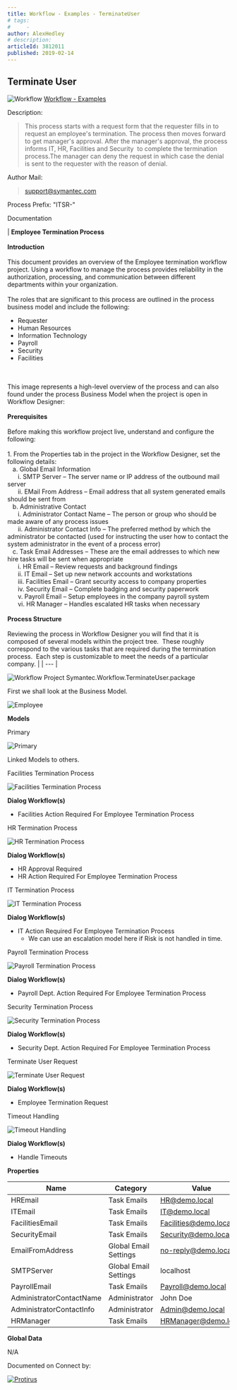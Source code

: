 ```yaml
---
title: Workflow - Examples - TerminateUser
# tags:
#     - 
author: AlexHedley
# description: 
articleId: 3812011
published: 2019-02-14
---
```


## Terminate User
  
![Workflow](images\Workflow.png) [Workflow - Examples](https://community.broadcom.com/symantecenterprise/viewdocument?DocumentKey=443c6adf-6a56-4c7f-b727-0ddeb8f9e0d9&amp;CommunityKey=04ead5e9-3643-4118-b853-afa5a58710c6&amp;tab=librarydocuments)
  
Description:

> This process starts with a request form that the requester fills in to request an employee's termination. The process then moves forward to get manager's approval. After the manager's approval, the process informs IT, HR, Facilities and Security  to complete the termination process.The manager can deny the request in which case the denial is sent to the requester with the reason of denial.

Author Mail:

> support@symantec.com

Process Prefix: "ITSR-"
  
Documentation

| **Employee Termination Process**  <br>				  <br>				**Introduction**  <br>				  <br>				This document provides an overview of the Employee termination workflow project. Using a workflow to manage the process provides reliability in the authorization, processing, and communication between different departments within your organization.  <br>				  <br>				The roles that are significant to this process are outlined in the process business model and include the following:<br>
			<ul>				<li>Requester&nbsp;</li>				<li>Human Resources&nbsp;</li>				<li>Information Technology&nbsp;</li>				<li>Payroll&nbsp;</li>				<li>Security&nbsp;</li>				<li>Facilities<br>					&nbsp;</li>			</ul>
			<br>This image represents a high-level overview of the process and can also found under the process Business Model when the project is open in Workflow Designer:<br>
			<br>**Prerequisites**<br>
			<br>Before making this workflow project live, understand and configure the following:<br>
			<br>1. From the Properties tab in the project in the Workflow Designer, set the following details:  <br>				   a. Global Email Information  <br>				      i. SMTP Server – The server name or IP address of the outbound mail server  <br>				      ii. EMail From Address – Email address that all system generated emails should be sent from  <br>				   b. Administrative Contact  <br>				      i. Administrator Contact Name – The person or group who should be made aware of any process issues  <br>				      ii. Administrator Contact Info – The preferred method by which the administrator be contacted (used for instructing the user how to contact the system administrator in the event of a process error)  <br>				   c. Task Email Addresses – These are the email addresses to which new hire tasks will be sent when appropriate  <br>				      i. HR Email – Review requests and background findings  <br>				      ii. IT Email – Set up new network accounts and workstations  <br>				      iii. Facilities Email – Grant security access to company properties  <br>				      iv. Security Email – Complete badging and security paperwork  <br>				      v. Payroll Email – Setup employees in the company payroll system  <br>				      vi. HR Manager – Handles escalated HR tasks when necessary  <br>				  <br>				**Process Structure**  <br>				  <br>				Reviewing the process in Workflow Designer you will find that it is composed of several models within the project tree.  These roughly correspond to the various tasks that are required during the termination process.  Each step is customizable to meet the needs of a particular company. |
| --- |

![Workflow Project](images\WorkflowProject.png) Symantec.Workflow.TerminateUser.package
  
First we shall look at the Business Model.
  
![Employee](images\TerminateUser_TerminateEmployee.model_.png)

**Models**
  
Primary
  
![Primary](images\TerminateUser_Primary.model_.png)
  
Linked Models to others.

Facilities Termination Process
  
![Facilities Termination Process](images\TerminateUser_FacilitiesTerminationProcess.model_.png)
  
**Dialog Workflow(s)**
  
- Facilities Action Required For Employee Termination Process

HR Termination Process
  
![HR Termination Process](images\TerminateUser_HRTerminationProcess.model_.png)
  
**Dialog Workflow(s)**

- HR Approval Required
- HR Action Required For Employee Termination Process

IT Termination Process
  
![IT Termination Process](images\TerminateUser_ITTerminationProcess.model_.png)
  
**Dialog Workflow(s)**

- IT Action Required For Employee Termination Process
    - We can use an escalation model here if Risk is not handled in time.

Payroll Termination Process
  
![Payroll Termination Process](images\TerminateUser_PayrollTerminationProcess.model_.png)
  
**Dialog Workflow(s)**

- Payroll Dept. Action Required For Employee Termination Process

Security Termination Process
  
![Security Termination Process](images\TerminateUser_SecurityTerminationProcess.model_.png)
  
**Dialog Workflow(s)**

- Security Dept. Action Required For Employee Termination Process

Terminate User Request
  
![Terminate User Request](images\TerminateUser_TerminateUserRequest.model_.png)
  
**Dialog Workflow(s)**

- Employee Termination Request

Timeout Handling
  
![Timeout Handling](images\TerminateUser_TimeoutHandling.model_.png)
  
**Dialog Workflow(s)**

- Handle Timeouts

**Properties**

| Name | Category | Value |
| --- | --- | --- |
| HREmail | Task Emails | HR@demo.local |
| ITEmail | Task Emails | IT@demo.local |
| FacilitiesEmail | Task Emails | Facilities@demo.local |
| SecurityEmail | Task Emails | Security@demo.local |
| EmailFromAddress | Global Email Settings | no-reply@demo.local |
| SMTPServer | Global Email Settings | localhost |
| PayrollEmail | Task Emails | Payroll@demo.local |
| AdministratorContactName | Administrator | John Doe |
| AdministratorContactInfo | Administrator | Admin@demo.local |
| HRManager | Task Emails | HRManager@demo.local |

**Global Data**
  
N/A

Documented on Connect by:
  
[![Protirus](images\Protirus.png)](https://www.protirus.com/)​
